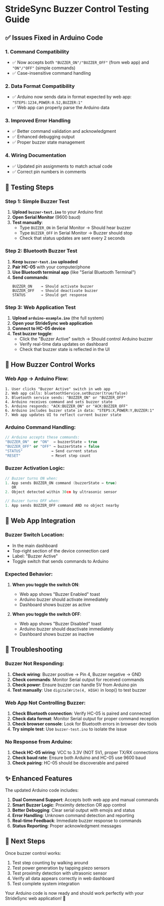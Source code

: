 # StrideSync Buzzer Control Testing Guide

## ✅ Issues Fixed in Arduino Code

### 1. **Command Compatibility**

- ✅ Now accepts both `"BUZZER_ON"/"BUZZER_OFF"` (from web app) and `"ON"/"OFF"` (simple commands)
- ✅ Case-insensitive command handling

### 2. **Data Format Compatibility**

- ✅ Arduino now sends data in format expected by web app: `"STEPS:1234,POWER:0.52,BUZZER:1"`
- ✅ Web app can properly parse the Arduino data

### 3. **Improved Error Handling**

- ✅ Better command validation and acknowledgment
- ✅ Enhanced debugging output
- ✅ Proper buzzer state management

### 4. **Wiring Documentation**

- ✅ Updated pin assignments to match actual code
- ✅ Correct pin numbers in comments

## 🧪 Testing Steps

### Step 1: Simple Buzzer Test

1. **Upload `buzzer-test.ino`** to your Arduino first
2. **Open Serial Monitor** (9600 baud)
3. **Test manually**:
   - Type `BUZZER_ON` in Serial Monitor → Should hear buzzer
   - Type `BUZZER_OFF` in Serial Monitor → Buzzer should stop
   - Check that status updates are sent every 2 seconds

### Step 2: Bluetooth Buzzer Test

1. **Keep `buzzer-test.ino` uploaded**
2. **Pair HC-05** with your computer/phone
3. **Use Bluetooth terminal app** (like "Serial Bluetooth Terminal")
4. **Send commands**:
   ```
   BUZZER_ON    → Should activate buzzer
   BUZZER_OFF   → Should deactivate buzzer
   STATUS       → Should get response
   ```

### Step 3: Web Application Test

1. **Upload `arduino-example.ino`** (the full system)
2. **Open your StrideSync web application**
3. **Connect to HC-05 device**
4. **Test buzzer toggle**:
   - Click the "Buzzer Active" switch → Should control Arduino buzzer
   - Verify real-time data updates on dashboard
   - Check that buzzer state is reflected in the UI

## 🔧 How Buzzer Control Works

### Web App → Arduino Flow:

```
1. User clicks "Buzzer Active" switch in web app
2. Web app calls: bluetoothService.setBuzzer(true/false)
3. Bluetooth service sends: "BUZZER_ON" or "BUZZER_OFF"
4. Arduino receives command and sets buzzer state
5. Arduino responds: "ACK:BUZZER_ON" or "ACK:BUZZER_OFF"
6. Arduino includes buzzer state in data: "STEPS:X,POWER:Y,BUZZER:1"
7. Web app updates UI to reflect current buzzer state
```

### Arduino Command Handling:

```cpp
// Arduino accepts these commands:
"BUZZER_ON"  or "ON"  → buzzerState = true
"BUZZER_OFF" or "OFF" → buzzerState = false
"STATUS"             → Send current status
"RESET"              → Reset step count
```

### Buzzer Activation Logic:

```cpp
// Buzzer turns ON when:
1. App sends BUZZER_ON command (buzzerState = true)
   OR
2. Object detected within 30cm by ultrasonic sensor

// Buzzer turns OFF when:
1. App sends BUZZER_OFF command AND no object nearby
```

## 📱 Web App Integration

### Buzzer Switch Location:

- In the main dashboard
- Top-right section of the device connection card
- Label: "Buzzer Active"
- Toggle switch that sends commands to Arduino

### Expected Behavior:

1. **When you toggle the switch ON**:

   - Web app shows "Buzzer Enabled" toast
   - Arduino buzzer should activate immediately
   - Dashboard shows buzzer as active

2. **When you toggle the switch OFF**:
   - Web app shows "Buzzer Disabled" toast
   - Arduino buzzer should deactivate immediately
   - Dashboard shows buzzer as inactive

## 🐛 Troubleshooting

### Buzzer Not Responding:

1. **Check wiring**: Buzzer positive → Pin 4, Buzzer negative → GND
2. **Check commands**: Monitor Serial output for received commands
3. **Check power**: Ensure buzzer can handle 5V from Arduino pin
4. **Test manually**: Use `digitalWrite(4, HIGH)` in loop() to test buzzer

### Web App Not Controlling Buzzer:

1. **Check Bluetooth connection**: Verify HC-05 is paired and connected
2. **Check data format**: Monitor Serial output for proper command reception
3. **Check browser console**: Look for Bluetooth errors in browser dev tools
4. **Try simple test**: Use `buzzer-test.ino` to isolate the issue

### No Response from Arduino:

1. **Check HC-05 wiring**: VCC to 3.3V (NOT 5V), proper TX/RX connections
2. **Check baud rate**: Ensure both Arduino and HC-05 use 9600 baud
3. **Check pairing**: HC-05 should be discoverable and paired

## ✨ Enhanced Features

The updated Arduino code includes:

1. **Dual Command Support**: Accepts both web app and manual commands
2. **Smart Buzzer Logic**: Proximity detection OR app control
3. **Better Debugging**: Clear serial output with emojis and status
4. **Error Handling**: Unknown command detection and reporting
5. **Real-time Feedback**: Immediate buzzer response to commands
6. **Status Reporting**: Proper acknowledgment messages

## 🚀 Next Steps

Once buzzer control works:

1. Test step counting by walking around
2. Test power generation by tapping piezo sensors
3. Test proximity detection with ultrasonic sensor
4. Verify all data appears correctly in web dashboard
5. Test complete system integration

Your Arduino code is now ready and should work perfectly with your StrideSync web application! 🎉
